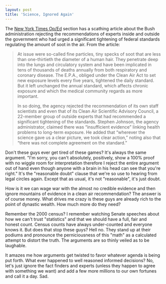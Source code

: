 ```yaml
---
layout: post  
title: 'Science, Ignored Again'
---
```

The [New York Times Op/Ed](http://www.nytimes.com/2006/10/14/opinion/14sat1.html?ex=1318478400&en=040978f4d0578e1b&ei=5090&partner=rssuserland&emc=rss) section has a scathing article about the Bush administration rejecting the recommendations of experts inside and outside the government who had urged a significant tightening of federal standards regulating the amount of soot in the air. From the article:

> At issue were so-called fine particles, tiny specks of soot that are less than one-thirtieth the diameter of a human hair. They penetrate deep into the lungs and circulatory system and have been implicated in tens of thousands of deaths annually from both respiratory and coronary disease. The E.P.A., obliged under the Clean Air Act to set new exposure levels every five years, tightened the daily standard. But it left unchanged the annual standard, which affects chronic exposure and which the medical community regards as more important.
> 
> In so doing, the agency rejected the recommendation of its own staff scientists and even that of its Clean Air Scientific Advisory Council, a 22-member group of outside experts that had recommended a significant tightening of the standards. Stephen Johnson, the agency administrator, claimed there was “insufficient evidence” linking health problems to long-term exposure. He added that “wherever the science gave us a clear picture, we took clear action,” noting also that “there was not complete agreement on the standard.”

Don't these guys ever get tired of these games? It's always the same argument. "I'm sorry, you can't absolutely, positively, show a 100% proof with no wiggle room for interpretation therefore I reject the entire argument out of hand even though anyone with a brain in his head can see that you're right." It's the "reasonable doubt" clause that we're so use to hearing from legal circles again. Except that as usual, it's not "reasonable", it's just doubt.

How is it we can wage war with the almost no credible evidence and then ignore mountains of evidence in a clean air recommendation? The answer is of course money. What drives me crazy is these guys are already rich to the point of dynastic wealth. How much more do they need?

Remember the 2000 census? I remember watching Senate speeches about how we can't trust "statistics" and that we should have a full, fair and honest count. Census counts have always under-counted and everyone knows it. But does that stop these guys? Hell no. They stand up at their podiums and pronounce the perniciousness of this "math" as a calculated attempt to distort the truth. The arguments are so thinly veiled as to be laughable.

It amazes me how arguments get twisted to favor whatever agenda is being put forth. What ever happened to well reasoned informed decisions? No, let's just ignore the fact finders and experts (unless they happen to agree with something we want) and add a few more millions to our own fortunes and call it a day. Sad. 
